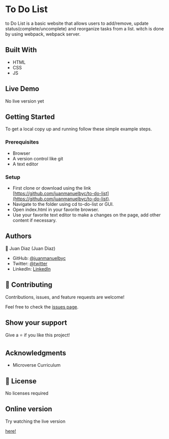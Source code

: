 # To Do List

to Do List is a basic website that allows users to add/remove, update status(complete/uncomplete) and reorganize tasks from a list. witch is done by using webpack, webpack server.

## Built With

- HTML
- CSS
- JS

## Live Demo

No live version yet

## Getting Started

To get a local copy up and running follow these simple example steps.

### Prerequisites

- Browser
- A version control like git
- A text editor

### Setup

- First clone or download using the link [https://github.com/juanmanuelbyc/to-do-list](https://github.com/juanmanuelbyc/to-do-list).
- Navigate to the folder using cd to-do-list or GUI.
- Open index.html in your favorite browser.
- Use your favorite text editor to make a changes on the page, add other content if necessary.

## Authors

👤 Juan Diaz (Juan Diaz)

- GitHub: [@juanmanuelbyc](https://github.com/juanmanuelbyc)
- Twitter: [@twitter](https://twitter.com/juanmanueldiar)
- LinkedIn: [LinkedIn](https://www.linkedin.com/in/juan-díaz-5281b3111/)

## 🤝 Contributing

Contributions, issues, and feature requests are welcome!

Feel free to check the [issues page](https://github.com/juanmanuelbyc/to-do-list/issues).

## Show your support

Give a ⭐️ if you like this project!

## Acknowledgments

- Microverse Curriculum

## 📝 License

No licenses required

## Online version

Try watching the live version

[here!](https://juanmanuelbyc.github.io/to-do-list/dist/)

